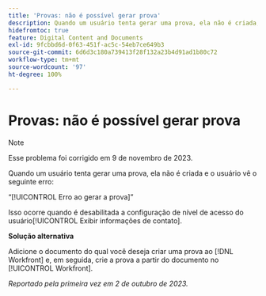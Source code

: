 ```yaml
---
title: 'Provas: não é possível gerar prova'
description: Quando um usuário tenta gerar uma prova, ela não é criada, e o usuário vê um erro.
hidefromtoc: true
feature: Digital Content and Documents
exl-id: 9fcbbd6d-0f63-451f-ac5c-54eb7ce649b3
source-git-commit: 6d6d3c180a739413f28f132a23b4d91ad1b80c72
workflow-type: tm+mt
source-wordcount: '97'
ht-degree: 100%

---
```


# Provas: não é possível gerar prova

>[!NOTE]
>
>Esse problema foi corrigido em 9 de novembro de 2023.

Quando um usuário tenta gerar uma prova, ela não é criada e o usuário vê o seguinte erro:

“[!UICONTROL Erro ao gerar a prova]”

Isso ocorre quando é desabilitada a configuração de nível de acesso do usuário[!UICONTROL  Exibir informações de contato].

**Solução alternativa**

Adicione o documento do qual você deseja criar uma prova ao [!DNL Workfront] e, em seguida, crie a prova a partir do documento no [!UICONTROL Workfront].

_Reportado pela primeira vez em 2 de outubro de 2023._
